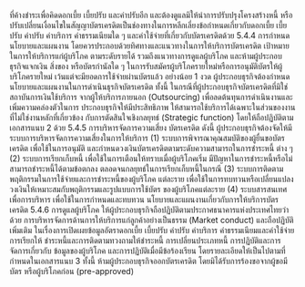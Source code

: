 ที่ค้างชำระเพื่อคิดดอกเบี้ย เบี้ยปรับ และค่าปรับอีก และต้องดูแลมิให้นำการปรับปรุงโครงสร้างหนี้ หรือ
ปรับเปลี่ยนเงื่อนไขในสัญญาบัตรเครดิตเป็นช่องทางในการหลีกเลี่ยงข้อกำหนดเกี่ยวกับดอกเบี้ย เบี้ยปรับ
ค่าปรับ ค่าบริการ ค่าธรรมเนียมใด ๆ และค่าใช้จ่ายที่เกี่ยวกับบัตรเครดิตด้วย
5.4.4 การกำหนดนโยบายและแผนงาน
โดยควรประกอบด้วยทิศทางและแนวทางในการให้บริการบัตรเครดิต เป้าหมายในการให้บริการแก่ผู้บริโภค
ตามระดับรายได้ รวมถึงแนวทางการดูแลผู้บริโภค และห้ามผู้ประกอบธุรกิจแจกเงิน สิ่งของ หรือบัตรกำนัลใด ๆ
ในการรับสมัครผู้บริโภครายใหม่หรือการอนุมัติบัตรให้ผู้บริโภครายใหม่ เว้นแต่จะมียอดการใช้จ่ายผ่านบัตรแล้ว
อย่างน้อย 1 งวด
ผู้ประกอบธุรกิจต้องกําหนดนโยบายและแผนงานในการดำเนินธุรกิจบัตรเครดิต
ทั้งนี้ ในกรณีที่ผู้ประกอบธุรกิจบัตรเครดิตที่มิใช่สถาบันการเงินใช้บริการ
จากผู้ให้บริการภายนอก (Outsourcing) เพื่อลดต้นทุนการดำเนินงานและเพิ่มความคล่องตัวในการ
ประกอบธุรกิจให้มีประสิทธิภาพ ให้สามารถใช้บริการได้เฉพาะในส่วนของงานที่ไม่ใช่งานหลักที่เกี่ยวข้อง
กับการตัดสินใจเชิงกลยุทธ์ (Strategic function) โดยให้ถือปฏิบัติตามเอกสารแนบ 2 ด้วย
5.4.5 การบริหารจัดการความเสี่ยง
บัตรเครดิต ดังนี้
ผู้ประกอบธุรกิจต้องจัดให้มีระบบการบริหารจัดการความเสี่ยงในการให้บริการ
(1) ระบบการพิจารณาคุณสมบัติของผู้ยื่นขอบัตรเครดิต เพื่อใช้ในการอนุมัติ
และกําหนดวงเงินบัตรเครดิตตามระดับความสามารถในการชำระหนี้
ต่าง ๆ
(2) ระบบการเรียกเก็บหนี้ เพื่อใช้ในการเตือนให้ทราบเมื่อผู้บริโภคเริ่ม
มีปัญหาในการชำระหนี้หรือไม่สามารถชำระหนี้ได้ตามข้อตกลง ตลอดจนกลยุทธ์ในการเรียกเก็บหนี้ในกรณี
(3) ระบบการติดตามพฤติกรรมในการใช้จ่ายและการชำระหนี้ของผู้บริโภค
แต่ละราย เพื่อใช้ในการทบทวนหรือเปลี่ยนแปลงวงเงินให้เหมาะสมกับพฤติกรรมและรูปแบบการใช้บัตร
ของผู้บริโภคแต่ละราย
(4) ระบบสารสนเทศเพื่อการบริหาร เพื่อใช้ในการกำหนดและทบทวน
นโยบายและแผนงานเกี่ยวกับการให้บริการบัตรเครดิต
5.4.6 การดูแลผู้บริโภค
ให้ผู้ประกอบธุรกิจถือปฏิบัติตามประกาศธนาคารแห่งประเทศไทยว่าด้วย
การบริหารจัดการด้านการให้บริการแก่ลูกค้าอย่างเป็นธรรม (Market conduct) และถือปฏิบัติเพิ่มเติม
ในเรื่องการเปิดเผยข้อมูลอัตราดอกเบี้ย เบี้ยปรับ ค่าปรับ ค่าบริการ ค่าธรรมเนียมและค่าใช้จ่าย การเรียกให้
ชำระหนี้และการติดตามทวงถามให้ชำระหนี้ การเปลี่ยนประเภทหนี้ การปฏิบัติและการจัดการเกี่ยวกับ
ข้อมูลของผู้บริโภค และการปฏิบัติเมื่อมีข้อร้องเรียน โดยรายละเอียดให้เป็นไปตามที่กำหนดในเอกสารแนบ 3
ทั้งนี้ ห้ามผู้ประกอบธุรกิจออกบัตรเครดิต โดยมิได้รับการร้องขอจากผู้ขอมีบัตร
หรือผู้บริโภคก่อน (pre-approved)

